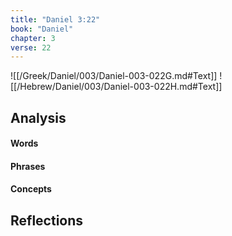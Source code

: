 ```yaml
---
title: "Daniel 3:22"
book: "Daniel"
chapter: 3
verse: 22
---
```

![[/Greek/Daniel/003/Daniel-003-022G.md#Text]]
![[/Hebrew/Daniel/003/Daniel-003-022H.md#Text]]

## Analysis

#### Words

#### Phrases

#### Concepts

## Reflections
